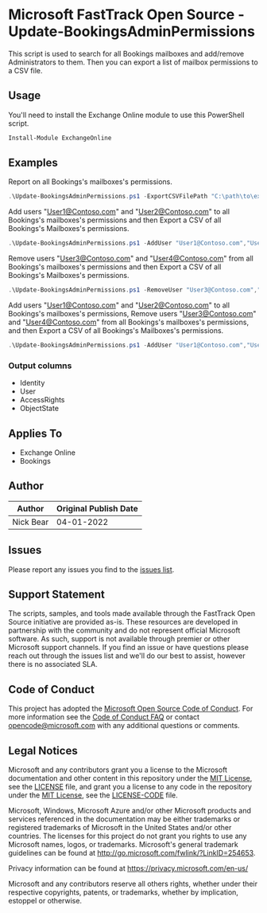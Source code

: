 # Microsoft FastTrack Open Source - Update-BookingsAdminPermissions

This script is used to search for all Bookings mailboxes and add/remove Administrators to them. Then you can export a list of mailbox permissions to a CSV file. 

## Usage

You'll need to install the Exchange Online module to use this PowerShell script. 

```PowerShell
Install-Module ExchangeOnline
```

## Examples

Report on all Bookings's mailboxes's permissions.

```PowerShell
.\Update-BookingsAdminPermissions.ps1 -ExportCSVFilePath "C:\path\to\export.csv"
```
    
Add users "User1@Contoso.com" and "User2@Contoso.com" to all Bookings's mailboxes's permissions and then Export a CSV of all Bookings's Mailboxes's permissions.

```PowerShell
.\Update-BookingsAdminPermissions.ps1 -AddUser "User1@Contoso.com","User2@Contoso.com" -ExportCSVFilePath C:\path\to\export.csv
```
    
Remove users "User3@Contoso.com" and "User4@Contoso.com" from all Bookings's mailboxes's permissions and then Export a CSV of all Bookings's Mailboxes's permissions.

```PowerShell
.\Update-BookingsAdminPermissions.ps1 -RemoveUser "User3@Contoso.com","User4@Contoso.com" -ExportCSVFilePath C:\path\to\export.csv
```
    
Add users "User1@Contoso.com" and "User2@Contoso.com" to all Bookings's mailboxes's permissions, Remove users "User3@Contoso.com" and "User4@Contoso.com" from all Bookings's mailboxes's permissions, and then Export a CSV of all Bookings's Mailboxes's permissions.

```PowerShell
.\Update-BookingsAdminPermissions.ps1 -AddUser "User1@Contoso.com","User2@Contoso.com" -RemoveUser "User3@Contoso.com","User4@Contoso.com" -ExportCSVFilePath C:\path\to\export.csv
```

### Output columns

- Identity
- User
- AccessRights
- ObjectState

## Applies To

- Exchange Online
- Bookings

## Author

|Author|Original Publish Date
|----|--------------------------
|Nick Bear|04-01-2022|

## Issues

Please report any issues you find to the [issues list](https://github.com/microsoft/FastTrack/issues).

## Support Statement

The scripts, samples, and tools made available through the FastTrack Open Source initiative are provided as-is. These resources are developed in partnership with the community and do not represent official Microsoft software. As such, support is not available through premier or other Microsoft support channels. If you find an issue or have questions please reach out through the issues list and we'll do our best to assist, however there is no associated SLA.

## Code of Conduct

This project has adopted the [Microsoft Open Source Code of Conduct](https://opensource.microsoft.com/codeofconduct/).
For more information see the [Code of Conduct FAQ](https://opensource.microsoft.com/codeofconduct/faq/) or
contact [opencode@microsoft.com](mailto:opencode@microsoft.com) with any additional questions or comments.

## Legal Notices

Microsoft and any contributors grant you a license to the Microsoft documentation and other content in this repository under the [MIT License](https://opensource.org/licenses/MIT), see the [LICENSE](LICENSE) file, and grant you a license to any code in the repository under the [MIT License](https://opensource.org/licenses/MIT), see the [LICENSE-CODE](LICENSE-CODE) file.

Microsoft, Windows, Microsoft Azure and/or other Microsoft products and services referenced in the documentation may be either trademarks or registered trademarks of Microsoft in the United States and/or other countries. The licenses for this project do not grant you rights to use any Microsoft names, logos, or trademarks. Microsoft's general trademark guidelines can be found at http://go.microsoft.com/fwlink/?LinkID=254653.

Privacy information can be found at https://privacy.microsoft.com/en-us/

Microsoft and any contributors reserve all others rights, whether under their respective copyrights, patents,
or trademarks, whether by implication, estoppel or otherwise.
